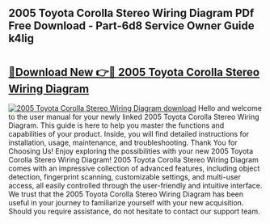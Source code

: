 ## 2005 Toyota Corolla Stereo Wiring Diagram PDf Free Download - Part-6d8 Service Owner Guide k4Iig

# <h2><a href="http://dfkek1.blite.top/?on=2005+Toyota+Corolla+Stereo+Wiring+Diagram">🔗Download New 👉🔴 2005 Toyota Corolla Stereo Wiring Diagram</a></h2>

[![2005 Toyota Corolla Stereo Wiring Diagram download](https://i.imgur.com/lujVjoI.png)](http://dfkek1.blite.top/?on=2005+Toyota+Corolla+Stereo+Wiring+Diagram)
Hello and welcome to the user manual for your newly linked 2005 Toyota Corolla Stereo Wiring Diagram. This guide is here to help you master the functions and capabilities of your product. Inside, you will find detailed instructions for installation, usage, maintenance, and troubleshooting. Thank You for Choosing Us! Enjoy exploring the possibilities with your new 2005 Toyota Corolla Stereo Wiring Diagram! 2005 Toyota Corolla Stereo Wiring Diagram comes with an impressive collection of advanced features, including object detection, fingerprint scanning, customizable settings, and multi-user access, all easily controlled through the user-friendly and intuitive interface. We trust that the 2005 Toyota Corolla Stereo Wiring Diagram has been useful in your journey to familiarize yourself with your new acquisition. Should you require assistance, do not hesitate to contact our support team.
